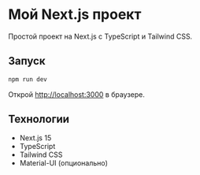 # Мой Next.js проект

Простой проект на Next.js с TypeScript и Tailwind CSS.

## Запуск

```bash
npm run dev
```

Открой [http://localhost:3000](http://localhost:3000) в браузере.

## Технологии

- Next.js 15
- TypeScript
- Tailwind CSS
- Material-UI (опционально)
